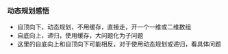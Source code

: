 ### 动态规划感悟

* 自顶向下，动态规划，不用缓存，直接走，开一个一维或二维数组
* 自底向上，递归，使用缓存，大问题化为子问题
* 这里的自底向上和自顶向下可能相反，对于使用动态规划或递归，看具体问题